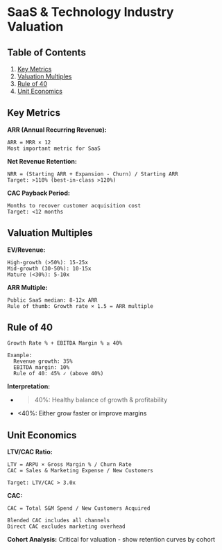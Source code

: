 # SaaS & Technology Industry Valuation

## Table of Contents
1. [Key Metrics](#key-metrics)
2. [Valuation Multiples](#valuation-multiples)
3. [Rule of 40](#rule-of-40)
4. [Unit Economics](#unit-economics)

## Key Metrics

**ARR (Annual Recurring Revenue):**
```
ARR = MRR × 12
Most important metric for SaaS
```

**Net Revenue Retention:**
```
NRR = (Starting ARR + Expansion - Churn) / Starting ARR
Target: >110% (best-in-class >120%)
```

**CAC Payback Period:**
```
Months to recover customer acquisition cost
Target: <12 months
```

## Valuation Multiples

**EV/Revenue:**
```
High-growth (>50%): 15-25x
Mid-growth (30-50%): 10-15x
Mature (<30%): 5-10x
```

**ARR Multiple:**
```
Public SaaS median: 8-12x ARR
Rule of thumb: Growth rate × 1.5 = ARR multiple
```

## Rule of 40

```
Growth Rate % + EBITDA Margin % ≥ 40%

Example:
  Revenue growth: 35%
  EBITDA margin: 10%
  Rule of 40: 45% ✓ (above 40%)
```

**Interpretation:**
- >40%: Healthy balance of growth & profitability
- <40%: Either grow faster or improve margins

## Unit Economics

**LTV/CAC Ratio:**
```
LTV = ARPU × Gross Margin % / Churn Rate
CAC = Sales & Marketing Expense / New Customers

Target: LTV/CAC > 3.0x
```

**CAC:**
```
CAC = Total S&M Spend / New Customers Acquired

Blended CAC includes all channels
Direct CAC excludes marketing overhead
```

**Cohort Analysis:**
Critical for valuation - show retention curves by cohort
